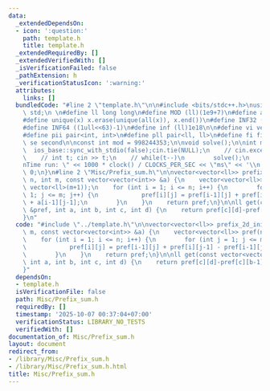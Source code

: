 ```yaml
---
data:
  _extendedDependsOn:
  - icon: ':question:'
    path: template.h
    title: template.h
  _extendedRequiredBy: []
  _extendedVerifiedWith: []
  _isVerificationFailed: false
  _pathExtension: h
  _verificationStatusIcon: ':warning:'
  attributes:
    links: []
  bundledCode: "#line 2 \"template.h\"\n\n#include <bits/stdc++.h>\nusing namespace\
    \ std;\n \n#define ll long long\n#define MOD (ll)(1e9+7)\n#define all(x) (x).begin(),(x).end()\n\
    #define unique(x) x.erase(unique(all(x)), x.end())\n#define INF32 ((1ull<<31)-1)\n\
    #define INF64 ((1ull<<63)-1)\n#define inf (ll)1e18\n\n#define vi vector<int>\n\
    #define pii pair<int, int>\n#define pll pair<ll, ll>\n#define fi first\n#define\
    \ se second\n\nconst int mod = 998244353;\n\nvoid solve();\n\nint main(){\n  \
    \  ios_base::sync_with_stdio(false);cin.tie(NULL);\n    // cin.exceptions(cin.failbit);\n\
    \    // int t; cin >> t;\n    // while(t--)\n        solve();\n    cerr << \"\\\
    nTime run: \" << 1000 * clock() / CLOCKS_PER_SEC << \"ms\" << '\\n';\n    return\
    \ 0;\n}\n#line 2 \"Misc/Prefix_sum.h\"\n\nvector<vector<ll>> prefix_2d_init(int\
    \ n, int m, const vector<vector<int>> &a) {\n    vector<vector<ll>> pref(n+1,\
    \ vector<ll>(m+1));\n    for (int i = 1; i <= n; i++) {\n        for (int j =\
    \ 1; j <= m; j++) {\n            pref[i][j] = pref[i-1][j] + pref[i][j-1] - pref[i-1][j-1]\
    \ + a[i-1][j-1];\n        }\n    }\n    return pref;\n}\n\nll get(const vector<vector<ll>>\
    \ &pref, int a, int b, int c, int d) {\n    return pref[c][d]-pref[c][b-1]-pref[a-1][d]+pref[a-1][b-1];\n\
    }\n"
  code: "#include \"../template.h\"\n\nvector<vector<ll>> prefix_2d_init(int n, int\
    \ m, const vector<vector<int>> &a) {\n    vector<vector<ll>> pref(n+1, vector<ll>(m+1));\n\
    \    for (int i = 1; i <= n; i++) {\n        for (int j = 1; j <= m; j++) {\n\
    \            pref[i][j] = pref[i-1][j] + pref[i][j-1] - pref[i-1][j-1] + a[i-1][j-1];\n\
    \        }\n    }\n    return pref;\n}\n\nll get(const vector<vector<ll>> &pref,\
    \ int a, int b, int c, int d) {\n    return pref[c][d]-pref[c][b-1]-pref[a-1][d]+pref[a-1][b-1];\n\
    }"
  dependsOn:
  - template.h
  isVerificationFile: false
  path: Misc/Prefix_sum.h
  requiredBy: []
  timestamp: '2025-10-07 00:37:04+07:00'
  verificationStatus: LIBRARY_NO_TESTS
  verifiedWith: []
documentation_of: Misc/Prefix_sum.h
layout: document
redirect_from:
- /library/Misc/Prefix_sum.h
- /library/Misc/Prefix_sum.h.html
title: Misc/Prefix_sum.h
---
```

